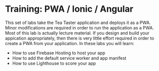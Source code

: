 # Training: PWA / Ionic / Angular

This set of labs take the Tea Taster application and deploys it as a PWA. Minor modifications are required in order to run the application as a PWA. Most of this lab is actually lecture material. If you design and build your appication appropriately, then there is very little effort required in order to create a PWA from your application. In these labs you will learn:

- How to use Firebase Hosting to host your app
- How to add the default service worker and app manifest
- How to use Lighthouse to score your app
